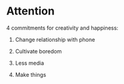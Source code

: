 # Attention

4 commitments for creativity and happiness:

1. Change relationship with phone

2. Cultivate boredom

3. Less media

4. Make things
